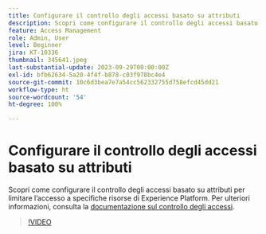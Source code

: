 ```yaml
---
title: Configurare il controllo degli accessi basato su attributi
description: Scopri come configurare il controllo degli accessi basato su attributi per limitare l’accesso a specifiche risorse di Experience Platform.
feature: Access Management
role: Admin, User
level: Beginner
jira: KT-10336
thumbnail: 345641.jpeg
last-substantial-update: 2023-09-29T00:00:00Z
exl-id: bfb62634-5a20-4f4f-b878-c03f978bc4e4
source-git-commit: 10c6d3bea7e7a54cc562332755d758efcd45dd21
workflow-type: ht
source-wordcount: '54'
ht-degree: 100%

---
```


# Configurare il controllo degli accessi basato su attributi

Scopri come configurare il controllo degli accessi basato su attributi per limitare l’accesso a specifiche risorse di Experience Platform. Per ulteriori informazioni, consulta la [documentazione sul controllo degli accessi](https://experienceleague.adobe.com/docs/experience-platform/access-control/abac/overview.html?lang=it).

>[!VIDEO](https://video.tv.adobe.com/v/345641?learn=on)
